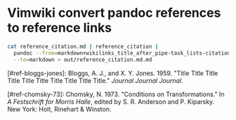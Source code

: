 # Vimwiki convert pandoc references to reference links

``` bash
cat reference_citation.md | reference_citation |
  pandoc --from=markdown+wikilinks_title_after_pipe-task_lists-citations \
  --to=markdown > out/reference_citation.md.md
```

\[#ref-bloggs-jones\]: Bloggs, A. J., and X. Y. Jones. 1959. "Title
Title Title Title Title Title Title Title Title Title." *Journal Journal
Journal*.

\[#ref-chomsky-73\]: Chomsky, N. 1973. "Conditions on Transformations."
In *A Festschrift for Morris Halle*, edited by S. R. Anderson and P.
Kiparsky. New York: Holt, Rinehart & Winston.
